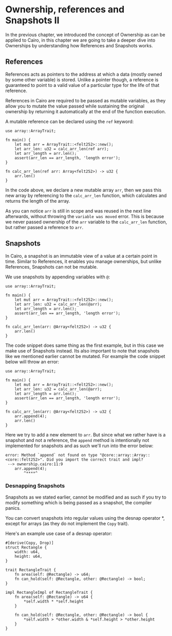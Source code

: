 # Ownership, references and Snapshots II

In the previous chapter, we introduced the concept of Ownership as can be applied to Cairo, in this chapter we are going to take a deeper dive into Ownerships by understanding how References and Snapshots works.

## References
References acts as pointers to the address at which a data (mostly owned by some other variable) is stored. Unlike a pointer though, a reference is guaranteed to point to a valid value of a particular type for the life of that reference.

References in Cairo are required to be passed as mutable variables, as they allow you to mutate the value passed while sustaining the original ownership by returning it automatically at the end of the function execution.

A mutable reference can be declared using the `ref` keyword:

```cairo
use array::ArrayTrait;

fn main() {
    let mut arr = ArrayTrait::<felt252>::new();
    let arr_len: u32 = calc_arr_len(ref arr);
    let arr_length = arr.len();
    assert(arr_len == arr_length, 'length error');
}

fn calc_arr_len(ref arr: Array<felt252>) -> u32 {
    arr.len()
}
```

In the code above, we declare a new mutable array `arr`, then we pass this new array by referencing to the `calc_arr_len` function, which calculates and returns the length of the array. 

As you can notice `arr` is still in scope and was reused in the next line afterwards, without throwing the `variable was moved` error.  This is because we never passed ownership of the `arr` variable to the `calc_arr_len` function, but rather passed a reference to `arr`.

## Snapshots
In Cairo, a snapshot is an immutable view of a value at a certain point in time. Similar to References, it enables you manage ownerships, but unlike References, Snapshots can not be mutable.

We use snapshots by appending variables with `@`:

```cairo
use array::ArrayTrait;

fn main() {
    let mut arr = ArrayTrait::<felt252>::new();
    let arr_len: u32 = calc_arr_len(@arr);
    let arr_length = arr.len();
    assert(arr_len == arr_length, 'length error');
}

fn calc_arr_len(arr: @Array<felt252>) -> u32 {
    arr.len()
}
```

The code snippet does same thing as the first example, but in this case we make use of Snapshots instead. Its also important to note that snapshots like we mentioned earlier cannot be mutated. For example the code snippet below will throw an error:

```cairo
use array::ArrayTrait;

fn main() {
    let mut arr = ArrayTrait::<felt252>::new();
    let arr_len: u32 = calc_arr_len(@arr);
    let arr_length = arr.len();
    assert(arr_len == arr_length, 'length error');
}

fn calc_arr_len(arr: @Array<felt252>) -> u32 {
    arr.append(4);
    arr.len()
}
```

Here we try to add a new element to `arr`. But since what we rather have is a snapshot and not a reference, the `append` method is intentionally not implemented for snapshots and as such we'll run into the error below:

```
error: Method `append` not found on type "@core::array::Array::<core::felt252>". Did you import the correct trait and impl?
 --> ownership.cairo:11:9
    arr.append(4);
        ^****^
```

### Desnapping Snapshots
Snapshots as we stated earlier, cannot be modified and as such if you try to modify something which is being passed as a snapshot, the compiler panics.

You can convert snapshots into regular values using the desnap operator *, except for arrays (as they do not implement the `Copy` trait). 

Here's an example use case of a desnap operator:

```cairo
#[derive(Copy, Drop)]
struct Rectangle {
    width: u64,
    height: u64,
}

trait RectangleTrait {
    fn area(self: @Rectangle) -> u64;
    fn can_hold(self: @Rectangle, other: @Rectangle) -> bool;
}

impl RectangleImpl of RectangleTrait {
    fn area(self: @Rectangle) -> u64 {
        *self.width * *self.height
    }

    fn can_hold(self: @Rectangle, other: @Rectangle) -> bool {
        *self.width > *other.width & *self.height > *other.height
    }
}
```